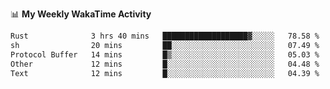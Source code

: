 <!--
**stamp711/stamp711** is a ✨ _special_ ✨ repository because its `README.md` (this file) appears on your GitHub profile.

Here are some ideas to get you started:

- 🔭 I’m currently working on ...
- 🌱 I’m currently learning ...
- 👯 I’m looking to collaborate on ...
- 🤔 I’m looking for help with ...
- 💬 Ask me about ...
- 📫 How to reach me: ...
- 😄 Pronouns: ...
- ⚡ Fun fact: ...
-->

📊 **My Weekly WakaTime Activity**

<!--START_SECTION:waka-->

```txt
Rust              3 hrs 40 mins   ███████████████████▓░░░░░   78.58 %
sh                20 mins         ██░░░░░░░░░░░░░░░░░░░░░░░   07.49 %
Protocol Buffer   14 mins         █▒░░░░░░░░░░░░░░░░░░░░░░░   05.03 %
Other             12 mins         █░░░░░░░░░░░░░░░░░░░░░░░░   04.48 %
Text              12 mins         █░░░░░░░░░░░░░░░░░░░░░░░░   04.39 %
```

<!--END_SECTION:waka-->
